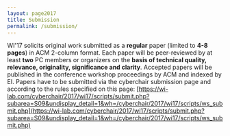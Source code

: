 ```yaml
---
layout: page2017
title: Submission
permalink: /submission/
---
```

WI'17 solicits original work submitted as a **regular** paper (limited to **4-8 pages**) in ACM 2-column format. Each paper will be peer-reviewed by at least **two** PC members or organizers on the **basis of technical quality, relevance, originality, significance and clarity**. Accepted papers will be published in the conference workshop proceedings by ACM and indexed by EI. Papers have to be submitted via the cyberchair submission page and according to the rules specified on this page: 
[https://wi-lab.com/cyberchair/2017/wi17/scripts/submit.php?subarea=S09&undisplay_detail=1&wh=/cyberchair/2017/wi17/scripts/ws_submit.php](https://wi-lab.com/cyberchair/2017/wi17/scripts/submit.php?subarea=S09&undisplay_detail=1&wh=/cyberchair/2017/wi17/scripts/ws_submit.php)


